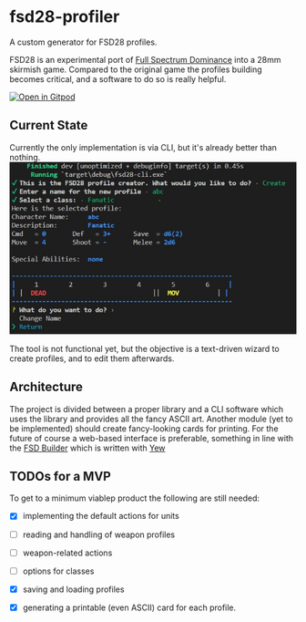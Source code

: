 # fsd28-profiler
A custom generator for FSD28 profiles.

FSD28 is an experimental port of [Full Spectrum Dominance](https://fsd-wargame.com/) into a 28mm skirmish game. Compared to the original game the profiles building becomes critical, and a software to do so is really helpful.

[![Open in Gitpod](https://gitpod.io/button/open-in-gitpod.svg)](https://gitpod.io/#https://github.com/thelazyone/fsd28-profiler)

## Current State 
Currently the only implementation is via CLI, but it's already better than nothing.
![step zero](./docs/screen_1.jpg)

The tool is not functional yet, but the objective is a text-driven wizard to create profiles, and to edit them afterwards.

## Architecture
The project is divided between a proper library and a CLI software which uses the library and provides all the fancy ASCII art. 
Another module (yet to be implemented) should create fancy-looking cards for printing.
For the future of course a web-based interface is preferable, something in line with the [FSD Builder](https://github.com/thelazyone/fsd_builder) which is written with [Yew](https://github.com/yewstack/yew)

## TODOs for a MVP
To get to a minimum viablep product the following are still needed:

- [x] implementing the default actions for units
- [ ] reading and handling of weapon profiles
- [ ] weapon-related actions
- [ ] options for classes
- [x] saving and loading profiles
- [x] generating a printable (even ASCII) card for each profile.


